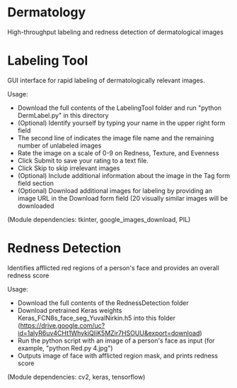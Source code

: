 # Dermatology
High-throughput labeling and redness detection of dermatological images

Labeling Tool
==========
GUI interface for rapid labeling of dermatologically relevant images.

Usage:
- Download the full contents of the LabelingTool folder and run "python DermLabel.py" in this directory
- (Optional) Identify yourself by typing your name in the upper right form field
- The second line of indicates the image file name and the remaining number of unlabeled images
- Rate the image on a scale of 0-9 on Redness, Texture, and Evenness
- Click Submit to save your rating to a text file.
- Click Skip to skip irrelevant images
- (Optional) Include additional information about the image in the Tag form field section
- (Optional) Download additional images for labeling by providing an image URL in the Download form field (20 visually similar images will be downloaded

(Module dependencies: tkinter, google_images_download, PIL)

Redness Detection
==========
Identifies afflicted red regions of a person's face and provides an overall redness score

Usage:
- Download the full contents of the RednessDetection folder
- Download pretrained Keras weights Keras_FCN8s_face_seg_YuvalNirkin.h5 into this folder (https://drive.google.com/uc?id=1alyR6uv4CHt1WhykiQIiK5MZir7HSOUU&export=download)
- Run the python script with an image of a person's face as input (for example, "python Red.py 4.jpg")
- Outputs image of face with afflicted region mask, and prints redness score

(Module dependencies: cv2, keras, tensorflow)
